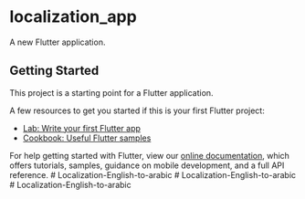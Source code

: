# localization_app

A new Flutter application.

## Getting Started

This project is a starting point for a Flutter application.

A few resources to get you started if this is your first Flutter project:

- [Lab: Write your first Flutter app](https://flutter.dev/docs/get-started/codelab)
- [Cookbook: Useful Flutter samples](https://flutter.dev/docs/cookbook)

For help getting started with Flutter, view our
[online documentation](https://flutter.dev/docs), which offers tutorials,
samples, guidance on mobile development, and a full API reference.
#   L o c a l i z a t i o n - E n g l i s h - t o - a r a b i c  
 #   L o c a l i z a t i o n - E n g l i s h - t o - a r a b i c  
 #   L o c a l i z a t i o n - E n g l i s h - t o - a r a b i c  
 